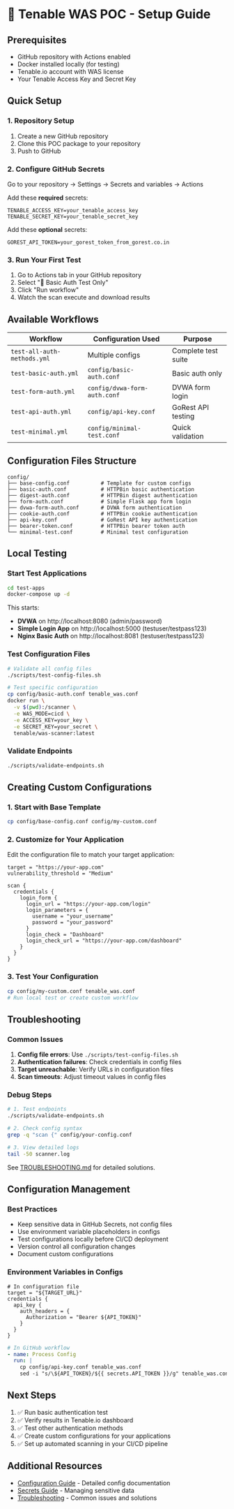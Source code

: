 # 🚀 Tenable WAS POC - Setup Guide

## Prerequisites

- GitHub repository with Actions enabled
- Docker installed locally (for testing)
- Tenable.io account with WAS license
- Your Tenable Access Key and Secret Key

## Quick Setup

### 1. Repository Setup

1. Create a new GitHub repository
2. Clone this POC package to your repository
3. Push to GitHub

### 2. Configure GitHub Secrets

Go to your repository → Settings → Secrets and variables → Actions

Add these **required** secrets:
```
TENABLE_ACCESS_KEY=your_tenable_access_key
TENABLE_SECRET_KEY=your_tenable_secret_key
```

Add these **optional** secrets:
```
GOREST_API_TOKEN=your_gorest_token_from_gorest.co.in
```

### 3. Run Your First Test

1. Go to Actions tab in your GitHub repository
2. Select "🔐 Basic Auth Test Only"
3. Click "Run workflow"
4. Watch the scan execute and download results

## Available Workflows

| Workflow | Configuration Used | Purpose |
|----------|-------------------|---------|
| `test-all-auth-methods.yml` | Multiple configs | Complete test suite |
| `test-basic-auth.yml` | `config/basic-auth.conf` | Basic auth only |
| `test-form-auth.yml` | `config/dvwa-form-auth.conf` | DVWA form login |
| `test-api-auth.yml` | `config/api-key.conf` | GoRest API testing |
| `test-minimal.yml` | `config/minimal-test.conf` | Quick validation |

## Configuration Files Structure

```
config/
├── base-config.conf          # Template for custom configs
├── basic-auth.conf           # HTTPBin basic authentication
├── digest-auth.conf          # HTTPBin digest authentication  
├── form-auth.conf            # Simple Flask app form login
├── dvwa-form-auth.conf       # DVWA form authentication
├── cookie-auth.conf          # HTTPBin cookie authentication
├── api-key.conf              # GoRest API key authentication
├── bearer-token.conf         # HTTPBin bearer token auth
└── minimal-test.conf         # Minimal test configuration
```

## Local Testing

### Start Test Applications
```bash
cd test-apps
docker-compose up -d
```

This starts:
- **DVWA** on http://localhost:8080 (admin/password)
- **Simple Login App** on http://localhost:5000 (testuser/testpass123)
- **Nginx Basic Auth** on http://localhost:8081 (testuser/testpass123)

### Test Configuration Files
```bash
# Validate all config files
./scripts/test-config-files.sh

# Test specific configuration
cp config/basic-auth.conf tenable_was.conf
docker run \
  -v $(pwd):/scanner \
  -e WAS_MODE=cicd \
  -e ACCESS_KEY=your_key \
  -e SECRET_KEY=your_secret \
  tenable/was-scanner:latest
```

### Validate Endpoints
```bash
./scripts/validate-endpoints.sh
```

## Creating Custom Configurations

### 1. Start with Base Template
```bash
cp config/base-config.conf config/my-custom.conf
```

### 2. Customize for Your Application
Edit the configuration file to match your target application:

```hocon
target = "https://your-app.com"
vulnerability_threshold = "Medium"

scan {
  credentials {
    login_form {
      login_url = "https://your-app.com/login"
      login_parameters = {
        username = "your_username"
        password = "your_password"
      }
      login_check = "Dashboard"
      login_check_url = "https://your-app.com/dashboard"
    }
  }
}
```

### 3. Test Your Configuration
```bash
cp config/my-custom.conf tenable_was.conf
# Run local test or create custom workflow
```

## Troubleshooting

### Common Issues

1. **Config file errors**: Use `./scripts/test-config-files.sh`
2. **Authentication failures**: Check credentials in config files
3. **Target unreachable**: Verify URLs in configuration files
4. **Scan timeouts**: Adjust timeout values in config files

### Debug Steps
```bash
# 1. Test endpoints
./scripts/validate-endpoints.sh

# 2. Check config syntax
grep -q "scan {" config/your-config.conf

# 3. View detailed logs
tail -50 scanner.log
```

See [TROUBLESHOOTING.md](TROUBLESHOOTING.md) for detailed solutions.

## Configuration Management

### Best Practices
- Keep sensitive data in GitHub Secrets, not config files
- Use environment variable placeholders in configs
- Test configurations locally before CI/CD deployment
- Version control all configuration changes
- Document custom configurations

### Environment Variables in Configs
```hocon
# In configuration file
target = "${TARGET_URL}"
credentials {
  api_key {
    auth_headers = {
      Authorization = "Bearer ${API_TOKEN}"
    }
  }
}
```

```yaml
# In GitHub workflow
- name: Process Config
  run: |
    cp config/api-key.conf tenable_was.conf
    sed -i "s/\${API_TOKEN}/${{ secrets.API_TOKEN }}/g" tenable_was.conf
```

## Next Steps

1. ✅ Run basic authentication test
2. ✅ Verify results in Tenable.io dashboard  
3. ✅ Test other authentication methods
4. ✅ Create custom configurations for your applications
5. ✅ Set up automated scanning in your CI/CD pipeline

## Additional Resources

- [Configuration Guide](CONFIGURATION-GUIDE.md) - Detailed config documentation
- [Secrets Guide](SECRETS.md) - Managing sensitive data
- [Troubleshooting](TROUBLESHOOTING.md) - Common issues and solutions
